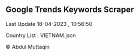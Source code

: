 

## Google Trends Keywords Scraper 
 
Last Update 18-04-2023 , 10:56:50

Country List :
VIETNAM.json



© Abdul Muttaqin 
